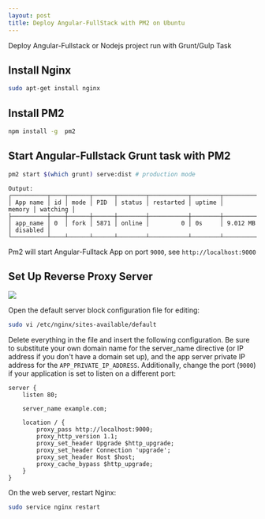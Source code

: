 ```yaml
---
layout: post
title: Deploy Angular-FullStack with PM2 on Ubuntu
---
```


Deploy Angular-Fullstack or Nodejs project run with Grunt/Gulp Task

## Install Nginx 

```sh
sudo apt-get install nginx
```

## Install PM2

```sh
npm install -g  pm2
```

## Start Angular-Fullstack Grunt task with PM2

```sh
pm2 start $(which grunt) serve:dist # production mode
```

```
Output:
┌──────────┬────┬──────┬──────┬────────┬───────────┬────────┬────────────┬──────────┐
│ App name │ id │ mode │ PID  │ status │ restarted │ uptime │     memory │ watching │
├──────────┼────┼──────┼──────┼────────┼───────────┼────────┼────────────┼──────────┤
│ app_name │ 0  │ fork │ 5871 │ online │         0 │ 0s     │ 9.012 MB   │ disabled │
└──────────┴────┴──────┴──────┴────────┴───────────┴────────┴────────────┴──────────┘
```

Pm2 will start Angular-Fulltack App on port `9000`, see `http://localhost:9000`

## Set Up Reverse Proxy Server

<img src="https://assets.digitalocean.com/articles/nodejs/node_diagram.png" />

Open the default server block configuration file for editing:

```sh
sudo vi /etc/nginx/sites-available/default
```

Delete everything in the file and insert the following configuration. 
Be sure to substitute your own domain name for the server_name directive 
(or IP address if you don't have a domain set up), and the app server private 
IP address for the `APP_PRIVATE_IP_ADDRESS`. Additionally, change the port (`9000`) 
if your application is set to listen on a different port:

```
server {
    listen 80;

    server_name example.com;

    location / {
        proxy_pass http://localhost:9000;
        proxy_http_version 1.1;
        proxy_set_header Upgrade $http_upgrade;
        proxy_set_header Connection 'upgrade';
        proxy_set_header Host $host;
        proxy_cache_bypass $http_upgrade;
    }
}
```

On the web server, restart Nginx:
```sh
sudo service nginx restart
```
